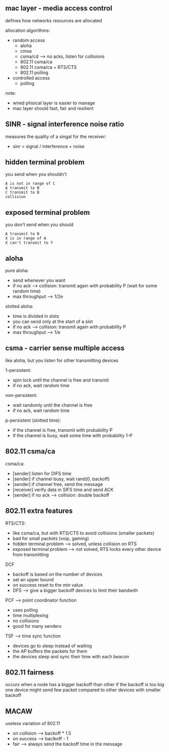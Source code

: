## mac layer - media access control

defines how networks resources are allocated

allocation algorithms:
* random access
    * aloha
    * cmsa
    * csma/cd --> no acks, listen for collisions
    * 802.11 csma/ca
    * 802.11 csma/ca + RTS/CTS
    * 802.11 polling
* controlled access
    * polling

note:
* wired phisical layer is easier to manage
* mac layer should fast, fair and resilient

## SINR - signal interference noise ratio

measures the quality of a singal for the receiver:
* sinr = signal / interference + noise

## hidden terminal problem

you send when you shouldn't
```
A is not in range of C
A transmit to B
C transmit to B
collision
```

## exposed terminal problem

you don't send when you should
```
A transmit to B
X is in range of A
X can't transmit to Y
```

## aloha

pure aloha:
* send whenever you want
* if no ack --> collision: transmit again with probability P (wait for some random time)
* max throughput --> 1/2e

slotted aloha:
* time is divided in slots
* you can send only at the start of a slot
* if no ack --> collision: transmit again with probability P
* max throughput --> 1/e

## csma - carrier sense multiple access

like aloha, but you listen for other transmitting devices

1-persistent:
* spin lock until the channel is free and transmit
* if no ack, wait random time

non-persistent:
* wait randomly until the channel is free
* if no ack, wait random time

p-persistent (slotted time):
* if the channel is free, transmit with probability P
* if the channel is busy, wait some time with probability 1-P

## 802.11 csma/ca

csma/ca:
* [sender] listen for DIFS time
* [sender] if channel busy, wait rand(0, backoff)
* [sender] if channel free, send the message
* [receiver] verify data in SIFS time and send ACK
* [sender] if no ack --> collision: double backoff

## 802.11 extra features

RTS/CTS:
* like csma/ca, but with RTS/CTS to avoid collisions (smaller packets)
* bad for small packets (voip, gaming)
* hidden terminal problem --> solved, unless collision on RTS
* exposed terminal problem --> not solved, RTS locks every other device from transmitting

DCF
* backoff is based on the number of devices
* set an upper bound
* on success reset to the min value
* DFS --> give a bigger backoff devices to limit their bandwith

PCF --> point coordinator function
* uses polling
* time multiplexing
* no collisions
* good for many senders

TSF --> time sync function
* devices go to sleep instead of waiting
* the AP buffers the packets for them
* the devices sleep and sync their time with each beacon


## 802.11 fairness

occurs when a node has a bigger backoff than other
if the backoff is too big one device might send few packet compared to other devices with smaller backoff

## MACAW

useless variation of 802.11
* on collision --> backoff * 1.5
* on success --> baclkoff - 1
* fair --> always send the backoff time in the message
